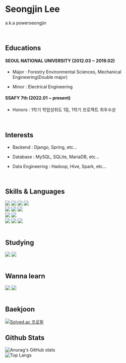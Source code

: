 # Seongjin Lee
a.k.a powerseongjin

<br>

## Educations
#### SEOUL NATIONAL UNIVERSITY (2012.03 ~ 2019.02)
- Major : Forestry Environmental Sciences, Mechanical Engineering(Double major)

- Minor : Electrical Engineering


#### SSAFY 7th (2022.01 ~ present)
- Honors : 1학기 학업성취도 1등, 1학기 프로젝트 최우수상

<br>

## Interests
- Backend : Django, Spring, etc...

- Database : MySQL, SQLite, MariaDB, etc...

- Data Engineering : Hadoop, Hive, Spark, etc...
<br>

## Skills & Languages
<div>
  <img src="https://img.shields.io/badge/Python-3776AB?style=flat&logo=Python&logoColor=white">
  <img src="https://img.shields.io/badge/NumPy-013243?style=flat&logo=NumPy&logoColor=white">
  <img src="https://img.shields.io/badge/Pandas-150458?style=flat&logo=Pandas&logoColor=white">
  <img src="https://img.shields.io/badge/R-75AADB?style=flat&logo=Rstudio&logoColor=white"><br>
  <img src="https://img.shields.io/badge/HTML-E34F26?style=flat&logo=HTML5&logoColor=white">
  <img src="https://img.shields.io/badge/CSS-1572B6?style=flat&logo=CSS3&logoColor=white">
  <img src="https://img.shields.io/badge/Bootstrap-7952B3?style=flat&logo=Bootstrap&logoColor=white"><br>
  <img src="https://img.shields.io/badge/Javascript-F7DF1E?style=flat&logo=Javascript&logoColor=white">
  <img src="https://img.shields.io/badge/Vue.js-4FC08D?style=flat&logo=Vue.js&logoColor=white"><br>
  <img src="https://img.shields.io/badge/Django-092E20?style=flat&logo=Django&logoColor=white"/>
  <img src="https://img.shields.io/badge/MySQL-4479A1?style=flat&logo=MySQL&logoColor=white"/>
  <img src="https://img.shields.io/badge/SQLite-003B57?style=flat&logo=SQLite&logoColor=white"/>
</div>
<br>

## Studying
<div>
  <img src="https://img.shields.io/badge/Java-007396?style=flat&logo=Java&logoColor=white"/>
  <img src="https://img.shields.io/badge/Spring-6DB33F?style=flat&logo=Spring&logoColor=white"/>
</div>
<br>

## Wanna learn
<div>
  <img src="https://img.shields.io/badge/Go-00ADD8?style=flat&logo=Go&logoColor=white"/>
  <img src="https://img.shields.io/badge/Rust-000000?style=flat&logo=Rust&logoColor=white"/>
</div>

<br>

## Baekjoon
[![Solved.ac
프로필](http://mazassumnida.wtf/api/v2/generate_badge?boj=leecjs00)](https://solved.ac/leecjs00)

## Github Stats
![Anurag's GitHub stats](https://github-readme-stats.vercel.app/api?username=SeongjinLee00&count_private=true&show_icons=true&theme=dark)<br>
![Top Langs](https://github-readme-stats.vercel.app/api/top-langs/?username=SeongjinLee00&layout=compact&theme=dark)
<br>


<!--
**SeongjinLee00/SeongjinLee00** is a ✨ _special_ ✨ repository because its `README.md` (this file) appears on your GitHub profile.

Here are some ideas to get you started:

- 🔭 I’m currently working on ...
- 🌱 I’m currently learning ...
- 👯 I’m looking to collaborate on ...
- 🤔 I’m looking for help with ...
- 💬 Ask me about ...
- 📫 How to reach me: ...
- 😄 Pronouns: ...
- ⚡ Fun fact: ...
-->
